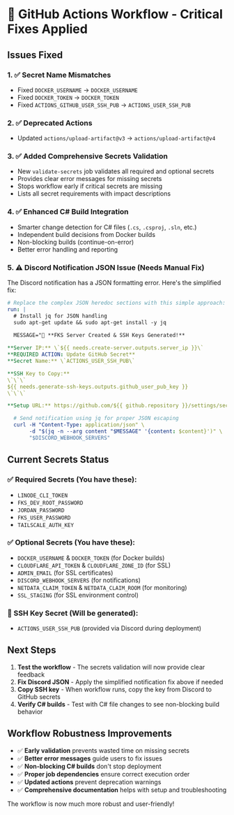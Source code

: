 # 🔧 GitHub Actions Workflow - Critical Fixes Applied

## Issues Fixed

### 1. ✅ **Secret Name Mismatches**
- Fixed `DOCKER_USERNAME` → `DOCKER_USERNAME`
- Fixed `DOCKER_TOKEN` → `DOCKER_TOKEN` 
- Fixed `ACTIONS_GITHUB_USER_SSH_PUB` → `ACTIONS_USER_SSH_PUB`

### 2. ✅ **Deprecated Actions**
- Updated `actions/upload-artifact@v3` → `actions/upload-artifact@v4`

### 3. ✅ **Added Comprehensive Secrets Validation**
- New `validate-secrets` job validates all required and optional secrets
- Provides clear error messages for missing secrets
- Stops workflow early if critical secrets are missing
- Lists all secret requirements with impact descriptions

### 4. ✅ **Enhanced C# Build Integration**
- Smarter change detection for C# files (`.cs`, `.csproj`, `.sln`, etc.)
- Independent build decisions from Docker builds
- Non-blocking builds (continue-on-error)
- Better error handling and reporting

### 5. ⚠️ **Discord Notification JSON Issue (Needs Manual Fix)**
The Discord notification has a JSON formatting error. Here's the simplified fix:

```yaml
# Replace the complex JSON heredoc sections with this simple approach:
run: |
  # Install jq for JSON handling  
  sudo apt-get update && sudo apt-get install -y jq
  
  MESSAGE="🔑 **FKS Server Created & SSH Keys Generated!**

**Server IP:** \`${{ needs.create-server.outputs.server_ip }}\`
**REQUIRED ACTION: Update GitHub Secret**
**Secret Name:** \`ACTIONS_USER_SSH_PUB\`

**SSH Key to Copy:**
\`\`\`
${{ needs.generate-ssh-keys.outputs.github_user_pub_key }}
\`\`\`

**Setup URL:** https://github.com/${{ github.repository }}/settings/secrets/actions"

  # Send notification using jq for proper JSON escaping
  curl -H "Content-Type: application/json" \
       -d "$(jq -n --arg content "$MESSAGE" '{content: $content}')" \
       "$DISCORD_WEBHOOK_SERVERS"
```

## Current Secrets Status

### ✅ Required Secrets (You have these):
- `LINODE_CLI_TOKEN`
- `FKS_DEV_ROOT_PASSWORD`
- `JORDAN_PASSWORD`
- `FKS_USER_PASSWORD`
- `TAILSCALE_AUTH_KEY`

### ✅ Optional Secrets (You have these):
- `DOCKER_USERNAME` & `DOCKER_TOKEN` (for Docker builds)
- `CLOUDFLARE_API_TOKEN` & `CLOUDFLARE_ZONE_ID` (for SSL)
- `ADMIN_EMAIL` (for SSL certificates)
- `DISCORD_WEBHOOK_SERVERS` (for notifications)
- `NETDATA_CLAIM_TOKEN` & `NETDATA_CLAIM_ROOM` (for monitoring)
- `SSL_STAGING` (for SSL environment control)

### 🔑 SSH Key Secret (Will be generated):
- `ACTIONS_USER_SSH_PUB` (provided via Discord during deployment)

## Next Steps

1. **Test the workflow** - The secrets validation will now provide clear feedback
2. **Fix Discord JSON** - Apply the simplified notification fix above if needed
3. **Copy SSH key** - When workflow runs, copy the key from Discord to GitHub secrets
4. **Verify C# builds** - Test with C# file changes to see non-blocking build behavior

## Workflow Robustness Improvements

- ✅ **Early validation** prevents wasted time on missing secrets
- ✅ **Better error messages** guide users to fix issues
- ✅ **Non-blocking C# builds** don't stop deployment
- ✅ **Proper job dependencies** ensure correct execution order
- ✅ **Updated actions** prevent deprecation warnings
- ✅ **Comprehensive documentation** helps with setup and troubleshooting

The workflow is now much more robust and user-friendly!
